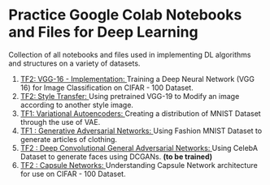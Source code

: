 # Practice Google Colab Notebooks and Files for Deep Learning
Collection of all notebooks and files used in implementing DL algorithms and structures on a variety of datasets.

1. [TF2: VGG-16 - Implementation: ](https://github.com/prateekgrover-in/Deep_Learning_Practice/blob/master/VGG16_CIFAR_100.ipynb) Training a Deep Neural Network (VGG 16) for Image Classification on CIFAR - 100 Dataset.
2. [TF2: Style Transfer: ](https://github.com/prateekgrover-in/Deep_Learning_Practice/blob/master/Style_Transfer.ipynb) Using pretrained VGG-19 to Modify an image according to another style image.
3. [TF1: Variational Autoencoders: ](https://github.com/prateekgrover-in/Deep_Learning_Practice/blob/master/Variational_Autoencoder.ipynb) Creating a distribution of MNIST Dataset through the use of VAE.
4. [TF1 : Generative Adversarial Networks: ](https://github.com/prateekgrover-in/Deep_Learning_Practice/blob/master/Generative_Adversarial_Network.ipynb) Using Fashion MNIST Dataset to generate articles of clothing.
5. [TF2 : Deep Convolutional General Adversarial Networks: ](https://github.com/prateekgrover-in/Deep_Learning_Practice/blob/master/GANCelebA.ipynb) Using CelebA Dataset to generate faces using DCGANs. **(to be trained)**
6. [TF2 : Capsule Networks: ](https://github.com/prateekgrover-in/Deep_Learning_Practice/blob/master/CapsuleNet.py) Understanding Capsule Network architecture for use on CIFAR - 100 Dataset.

